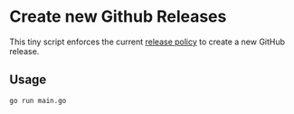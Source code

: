# Create new Github Releases

This tiny script enforces the current [release policy](../../RELEASING.md) to create a new GitHub release.

## Usage

```
go run main.go
```
